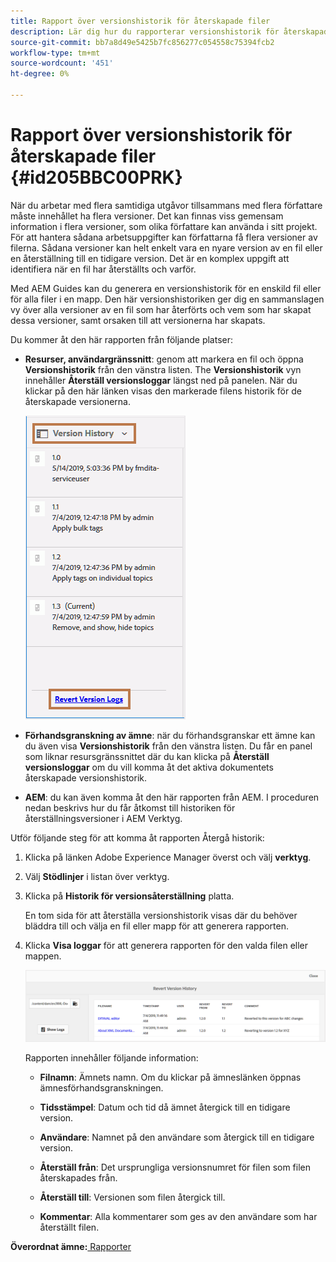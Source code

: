 ```yaml
---
title: Rapport över versionshistorik för återskapade filer
description: Lär dig hur du rapporterar versionshistorik för återskapade filer
source-git-commit: bb7a8d49e5425b7fc856277c054558c75394fcb2
workflow-type: tm+mt
source-wordcount: '451'
ht-degree: 0%

---
```



# Rapport över versionshistorik för återskapade filer {#id205BBC00PRK}

När du arbetar med flera samtidiga utgåvor tillsammans med flera författare måste innehållet ha flera versioner. Det kan finnas viss gemensam information i flera versioner, som olika författare kan använda i sitt projekt. För att hantera sådana arbetsuppgifter kan författarna få flera versioner av filerna. Sådana versioner kan helt enkelt vara en nyare version av en fil eller en återställning till en tidigare version. Det är en komplex uppgift att identifiera när en fil har återställts och varför.

Med AEM Guides kan du generera en versionshistorik för en enskild fil eller för alla filer i en mapp. Den här versionshistoriken ger dig en sammanslagen vy över alla versioner av en fil som har återförts och vem som har skapat dessa versioner, samt orsaken till att versionerna har skapats.

Du kommer åt den här rapporten från följande platser:

- **Resurser, användargränssnitt**: genom att markera en fil och öppna **Versionshistorik** från den vänstra listen. The **Versionshistorik** vyn innehåller **Återställ versionsloggar** längst ned på panelen. När du klickar på den här länken visas den markerade filens historik för de återskapade versionerna.

   ![](images/revert-log-from-assets-ui.png)

- **Förhandsgranskning av ämne**: när du förhandsgranskar ett ämne kan du även visa **Versionshistorik** från den vänstra listen. Du får en panel som liknar resursgränssnittet där du kan klicka på **Återställ versionsloggar** om du vill komma åt det aktiva dokumentets återskapade versionshistorik.

- **AEM**: du kan även komma åt den här rapporten från AEM. I proceduren nedan beskrivs hur du får åtkomst till historiken för återställningsversioner i AEM Verktyg.


Utför följande steg för att komma åt rapporten Återgå historik:

1. Klicka på länken Adobe Experience Manager överst och välj **verktyg**.

1. Välj **Stödlinjer** i listan över verktyg.

1. Klicka på **Historik för versionsåterställning** platta.

   En tom sida för att återställa versionshistorik visas där du behöver bläddra till och välja en fil eller mapp för att generera rapporten.

1. Klicka **Visa loggar** för att generera rapporten för den valda filen eller mappen.

   ![](images/revert-version-history-report.png)

   Rapporten innehåller följande information:

   - **Filnamn**: Ämnets namn. Om du klickar på ämneslänken öppnas ämnesförhandsgranskningen.

   - **Tidsstämpel**: Datum och tid då ämnet återgick till en tidigare version.

   - **Användare**: Namnet på den användare som återgick till en tidigare version.

   - **Återställ från**: Det ursprungliga versionsnumret för filen som filen återskapades från.

   - **Återställ till**: Versionen som filen återgick till.

   - **Kommentar**: Alla kommentarer som ges av den användare som har återställt filen.


**Överordnat ämne:**[ Rapporter](reports-intro.md)

